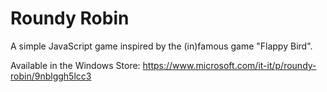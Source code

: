 # Roundy Robin

A simple JavaScript game inspired by the (in)famous game "Flappy Bird". 

Available in the Windows Store: https://www.microsoft.com/it-it/p/roundy-robin/9nblggh5lcc3
